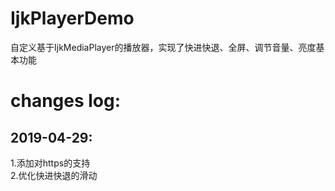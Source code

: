 # IjkPlayerDemo
自定义基于IjkMediaPlayer的播放器，实现了快进快退、全屏、调节音量、亮度基本功能<br>
# changes log:
## 2019-04-29:
1.添加对https的支持<br>
2.优化快进快退的滑动<br>
